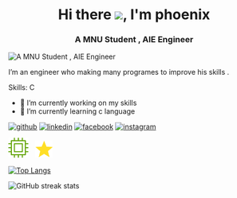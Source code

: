 <h1 align="center">Hi there <img src = "https://raw.githubusercontent.com/MartinHeinz/MartinHeinz/master/wave.gif" width = 30px>, I'm phoenix</h1>
<h3 align="center">A MNU Student , AIE Engineer</h3>

![A MNU Student , AIE Engineer](https://i.postimg.cc/65dY54Cy/Black.png)

I’m an engineer who making many programes to improve his skills .

Skills: C

- 🔭 I’m currently working on my skills 
- 🌱 I’m currently learning c language 


[<img src='https://cdn.jsdelivr.net/npm/simple-icons@3.0.1/icons/github.svg' alt='github' height='40'>](https://github.com/yousefsabry1)  [<img src='https://cdn.jsdelivr.net/npm/simple-icons@3.0.1/icons/linkedin.svg' alt='linkedin' height='40'>](https://www.linkedin.com/in/yousef-mahmoud-11807526a//)  [<img src='https://cdn.jsdelivr.net/npm/simple-icons@3.0.1/icons/facebook.svg' alt='facebook' height='40'>](https://www.facebook.com/yousef.msr6)  [<img src='https://cdn.jsdelivr.net/npm/simple-icons@3.0.1/icons/instagram.svg' alt='instagram' height='40'>](https://www.instagram.com/nh_x/)  

<a href='https://docs.github.com/en/developers'><img src='https://raw.githubusercontent.com/acervenky/animated-github-badges/master/assets/devbadge.gif' width='40' height='40'></a> <a href='https://stars.github.com/'><img src='https://raw.githubusercontent.com/acervenky/animated-github-badges/master/assets/starbadge.gif' width='35' height='35'></a> 

[![Top Langs](https://github-readme-stats.vercel.app/api/top-langs/?username=yousefsabry1)](https://github.com/anuraghazra/github-readme-stats)

![GitHub streak stats](https://streak-stats.demolab.com/?user=yousefsabry1)  

